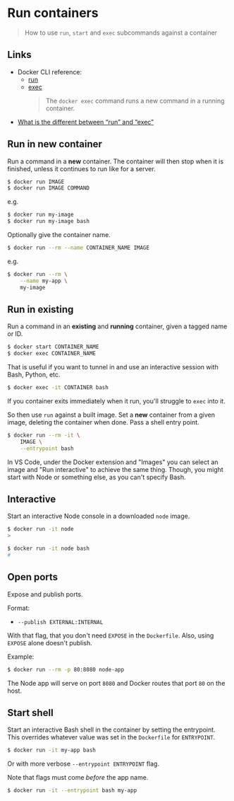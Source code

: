 # Run containers
> How to use `run`, `start` and `exec` subcommands against a container

## Links

- Docker CLI reference:
	- [run](https://docs.docker.com/engine/reference/run/)
	- [exec](https://docs.docker.com/engine/reference/commandline/exec/)
		> The `docker exec` command runs a new command in a running container.
- [What is the different between “run” and “exec”](https://chankongching.wordpress.com/2017/03/17/docker-what-is-the-different-between-run-and-exec/)


## Run in new container

Run a command in a **new** container. The container will then stop when it is finished, unless it continues to run like for a server.

```sh
$ docker run IMAGE
$ docker run IMAGE COMMAND
```

e.g.

```sh
$ docker run my-image
$ docker run my-image bash
```

Optionally give the container name.

```sh
$ docker run --rm --name CONTAINER_NAME IMAGE
```

e.g.

```sh
$ docker run --rm \
    --name my-app \
    my-image
```

## Run in existing

Run a command in an **existing** and **running** container, given a tagged name or ID.

```sh
$ docker start CONTAINER_NAME
$ docker exec CONTAINER_NAME
```

That is useful if you want to tunnel in and use an interactive session with Bash, Python, etc.

```sh
$ docker exec -it CONTAINER bash
```

If you container exits immediately when it run, you'll struggle to `exec` into it.

So then use `run` against a built image. Set a **new** container from a given image, deleting the container when done. Pass a shell entry point.

```sh
$ docker run --rm -it \
    IMAGE \
    --entrypoint bash
```

In VS Code, under the Docker extension and "Images" you can select an image and "Run interactive" to achieve the same thing. Though, you might start with Node or something else, as you can't specify Bash.


## Interactive

Start an interactive Node console in a downloaded `node` image.

```sh
$ docker run -it node
>
```

```sh
$ docker run -it node bash
#
```


## Open ports

Expose and publish ports.

Format:

- `--publish EXTERNAL:INTERNAL`

With that flag, that you don't need `EXPOSE` in the `Dockerfile`. Also, using `EXPOSE` alone doesn't publish.

Example:

```sh
$ docker run --rm -p 80:8080 node-app
```

The Node app will serve on port `8080` and Docker routes that port `80` on the host.


## Start shell

Start an interactive Bash shell in the container by setting the entrypoint. This overrides whatever value was set in the `Dockerfile` for `ENTRYPOINT`.

```sh
$ docker run -it my-app bash
```

Or with more verbose `--entrypoint ENTRYPOINT` flag.

Note that flags must come _before_ the app name.

```sh
$ docker run -it --entrypoint bash my-app 
```
